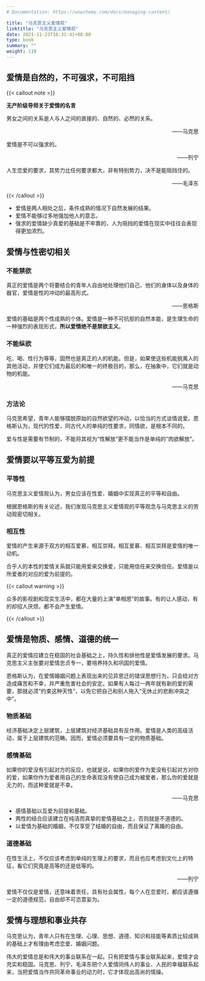 ```yaml
---
# Documentation: https://wowchemy.com/docs/managing-content/

title: "马克思主义爱情观"
linktitle: "马克思主义爱情观"
date: 2021-11-23T16:31:41+08:00
type: book
summary: ""
weight: 110
---
```


<!--more-->

## 爱情是自然的，不可强求，不可阻挡

{{< callout note >}}

**无产阶级导师关于爱情的名言**

男女之间的关系是人与人之间的直接的、自然的、必然的关系。

<p align="right">——马克思</p>

爱情是不可以强求的。

<p align="right">——列宁</p>

人生恋爱的要求，其势力比任何要求都大，非有特别势力，决不是能阻挡住的。

<p align="right">——毛泽东</p>

{{< /callout >}}

- 爱情是两人相处之后，条件成熟的情况下自然发展的结果。
- 爱情不能够过多地强加他人的意志。
- 强求的爱情缺少真爱的基础是不牢靠的，人为阻挡的爱情在现实中往往会表现得更加浓烈。

## 爱情与性密切相关

### 不能禁欲

真正的爱情是两个将要结合的青年人自由地处理他们自己、他们的身体以及身体的器官，爱情是性的冲动的最高形式。

<p align="right">——恩格斯</p>

爱情的基础是两个性成熟的个体。爱情是一种不可抗拒的自然本能，是生理生命的一种强烈的表现形式，**所以爱情绝不是禁欲主义**。

### 不能纵欲

吃、喝、性行为等等，固然也是真正的人的机能。但是，如果使这些机能脱离人的其他活动，并使它们成为最后的和唯一的终极目的，那么，在抽象中，它们就是动物的机能。

<p align="right">——马克思</p>

### 方法论

马克思希望，青年人能够摆脱原始的自然欲望的冲动，以恰当的方式谈情说爱。恩格斯认为，现代的性爱，同古代人的单纯的性要求，同情欲，是根本不同的。

爱与性是需要有节制的，不能将其视为“性解放”更不能当作是单纯的“肉欲解放”。

## 爱情要以平等互爱为前提

### 平等性

马克思主义爱情观认为，男女应该在性爱、婚姻中实现真正的平等和自由。

根据恩格斯的有关论述，我们发现马克思主义爱情观的平等观念与马克思主义的劳动观密切相关。

### 相互性

爱情的产生来源于双方的相互爱慕，相互崇拜。相互爱慕、相互崇拜是爱情的唯一动机。

合乎人的本性的爱情关系就只能用爱来交换爱，只能用信任来交换信任。爱情是以所爱者的对应的爱为前提的。

{{< callout warning >}}

众多的影视剧和现实生活中，都在大量的上演“单相思”的故事。有的让人感动，有的却招人厌烦，都不会产生爱情。

{{< /callout >}}

## 爱情是物质、感情、道德的统一

真正的爱情应建立在稳固的社会基础之上，持久性和排他性是爱情发展的要求。马克思主义主张要对爱情忠贞专一，要培养持久和巩固的爱情。

恩格斯认为，在爱情婚姻问题上表现出来的见异思迁的错误思想行为，只会给对方造成痛苦和不幸，并严重危害社会的安定。如果有人每过一两年就有新的爱的需要，那就必须“约束这种天性”，以免它把自己和别人拖入“无休止的悲剧冲突之中”。

### 物质基础

经济基础决定上层建筑，上层建筑对经济基础具有反作用。爱情是人类的高级活动，属于上层建筑的范畴。因而，爱情必须要具有一定的物质基础。

### 感情基础

如果你的爱没有引起对方的反应，也就是说，如果你的爱作为爱没有引起对方对你的爱，如果你作为爱者用自己的生命表现没有使自己成为被爱者，那么你的爱就是无力的，而这种爱就是不幸。

<p align="right">——马克思</p>

- 感情基础以互爱为前提和基础。
- 两性的结合应该建立在纯洁而真挚的爱情基础之上，否则就是不道德的。
- 以爱情为基础的婚姻，不仅享受了结婚的自由，而且保证了离婚的自由。

### 道德基础

在性生活上，不仅应该考虑到单纯的生理上的要求，而且也应考虑到文化上的特征，看它们究竟是高等的还是低等的。

<p align="right">——列宁</p>

爱情不仅仅是爱情，还意味着责任，具有社会属性，每个人在恋爱时，都应该遵循一定的道德规范，自由却不可恣意妄为。

## 爱情与理想和事业共存

马克思认为，青年人只有在生理、心理、思想、道德、知识和技能等素质比较成熟的基础上才有理由考虑恋爱、婚姻问题。

伟大的爱情总是和伟大的事业联系在一起。只有把爱情与事业联系起来，爱情才会充实和稳固。马克思、列宁、毛泽东把个人爱情同伟人的事业、人民的幸福联系起来，当把爱情当作共同革命事业的动力时，它才体现出高尚的情操。